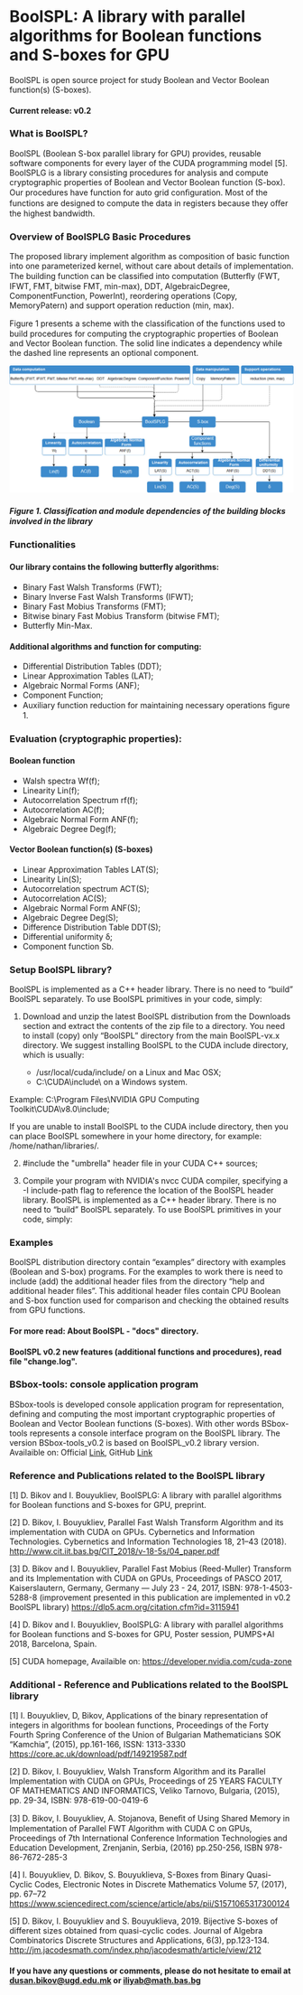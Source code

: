 # BoolSPL: A library with parallel algorithms for Boolean functions and S-boxes for GPU

BoolSPL is open source project for study Boolean and Vector Boolean function(s) (S-boxes). 

#### Current release: v0.2

### What is BoolSPL?
BoolSPL (Boolean S-box parallel library for GPU) provides, reusable software components for every layer of the CUDA programming model [5]. BoolSPLG is a library consisting procedures for analysis and compute cryptographic properties of Boolean and Vector Boolean function (S-box). Our procedures have function for auto grid conﬁguration. Most of the functions are designed to compute the data in registers because they oﬀer the highest bandwidth. 

### Overview of BoolSPLG Basic Procedures 
 The proposed library implement algorithm as composition of basic function into one parameterized kernel, without care about details of implementation. The building function can be classiﬁed into computation (Butterﬂy (FWT, IFWT, FMT, bitwise FMT, min-max), DDT, AlgebraicDegree, ComponentFunction, PowerInt), reordering operations (Copy, MemoryPatern) and support operation reduction (min, max).

Figure 1 presents a scheme with the classiﬁcation of the functions used to build procedures for computing the cryptographic properties of Boolean and Vector Boolean function. The solid line indicates a dependency while the dashed line represents an optional component.

![header image](https://github.com/BoolSPL/BoolSPL-CUDA-Library/blob/master/DiagramBoolSPL.jpg)

##### Figure 1. Classiﬁcation and module dependencies of the building blocks involved in the library

### Functionalities

#### Our library contains the following butterﬂy algorithms: 
- Binary Fast Walsh Transforms (FWT);
- Binary Inverse Fast Walsh Transforms (IFWT);
- Binary Fast Mobius Transforms (FMT);
- Bitwise binary Fast Mobius Transform (bitwise FMT);
- Butterfly Min-Max. 
#### Additional algorithms and function for computing:
- Differential Distribution Tables (DDT);
- Linear Approximation Tables (LAT); 
- Algebraic Normal Forms (ANF);
- Component Function; 
- Auxiliary function reduction for maintaining necessary operations ﬁgure 1.

### Evaluation (cryptographic properties): 
#### Boolean function
- Walsh spectra Wf(f);
- Linearity Lin(f);
- Autocorrelation Spectrum rf(f);
- Autocorrelation AC(f);
- Algebraic Normal Form ANF(f);
- Algebraic Degree Deg(f);


#### Vector Boolean function(s) (S-boxes)
- Linear Approximation Tables LAT(S);
- Linearity Lin(S);
- Autocorrelation spectrum ACT(S);
- Autocorrelation AC(S);
- Algebraic Normal Form ANF(S); 
- Algebraic Degree Deg(S);
- Difference Distribution Table DDT(S);
- Differential uniformity δ;
- Component function Sb. 

### Setup BoolSPL library?

BoolSPL is implemented as a C++ header library. There is no need to “build” BoolSPL separately. To use BoolSPL primitives in your code, simply:

1. Download and unzip the latest BoolSPL distribution from the Downloads section and extract the contents of the zip file to a directory. You need to install (copy) only “BoolSPL” directory from the main BoolSPL-vx.x directory. We suggest installing BoolSPL to the CUDA include directory, which is usually:

   - /usr/local/cuda/include/ on a Linux and Mac OSX;
   - C:\CUDA\include\ on a Windows system.

Example: C:\Program Files\NVIDIA GPU Computing Toolkit\CUDA\v8.0\include\;

If you are unable to install BoolSPL to the CUDA include directory, then you can place BoolSPL somewhere in your home directory, for example: /home/nathan/libraries/.

2. #include the "umbrella" header file in your CUDA C++ sources;

3. Compile your program with NVIDIA's nvcc CUDA compiler, specifying a -I include-path flag to reference the location of the BoolSPL header library. 
BoolSPL is implemented as a C++ header library. There is no need to “build” BoolSPL separately. To use BoolSPL primitives in your code, simply:

### Examples

BoolSPL distribution directory contain “examples” directory with examples (Boolean and S-box) programs. For the examples to work there is need to include (add) the additional header files from the directory “help and additional header files”. This additional header files contain CPU Boolean and S-box function used for comparison and checking the obtained results from GPU functions.

#### For more read: About BoolSPL - "docs" directory.

#### BoolSPL v0.2 new features (additional functions and procedures), read file "change.log".

### BSbox-tools: console application program

BSbox-tools is developed console application program for representation, defining and computing the most important cryptographic properties of Boolean and Vector Boolean functions (S-boxes). With other words BSbox-tools represents a console interface program on the BoolSPL library. The version BSbox-tools_v0.2 is based on BoolSPL_v0.2 library version. Availaible on: Official <a href="http://www.moi.math.bas.bg/moiuser/~data/Results/Crypto/BSbox-tools.html">Link</a>, GitHub <a href="https://github.com/BoolSPL/BSbox-tools">Link</a>

### Reference and Publications related to the BoolSPL library

[1] D. Bikov and I. Bouyukliev, BoolSPLG: A library with parallel algorithms for Boolean functions and S-boxes for GPU, preprint.

[2] D. Bikov, I. Bouyukliev, Parallel Fast Walsh Transform Algorithm and its implementation with CUDA on GPUs. Cybernetics and Information Technologies. Cybernetics and Information Technologies 18, 21–43 (2018). http://www.cit.iit.bas.bg/CIT_2018/v-18-5s/04_paper.pdf

[3] D. Bikov and I. Bouyukliev, Parallel Fast Mobius (Reed-Muller) Transform and its Implementation with CUDA on GPUs, Proceedings of PASCO 2017, Kaiserslautern, Germany, Germany — July 23 - 24, 2017, ISBN: 978-1-4503-5288-8 (improvement presented in this publication are implemented in v0.2 BoolSPL library) https://dlp5.acm.org/citation.cfm?id=3115941

[4] D. Bikov and I. Bouyukliev, BoolSPLG: A library with parallel algorithms for Boolean functions and S-boxes for GPU, Poster session, PUMPS+AI 2018, Barcelona, Spain.

[5] CUDA homepage, Availaible on: https://developer.nvidia.com/cuda-zone

### Additional - Reference and Publications related to the BoolSPL library

[1] I. Bouyukliev, D, Bikov, Applications of the binary representation of integers in algorithms for boolean functions, Proceedings of the Forty Fourth Spring Conference of the Union of Bulgarian Mathematicians SOK “Kamchia”, (2015), pp.161-166, ISSN: 1313-3330 https://core.ac.uk/download/pdf/149219587.pdf

[2] D. Bikov, I. Bouyukliev, Walsh Transform Algorithm and its Parallel Implementation with CUDA on GPUs, Proceedings of 25 YEARS FACULTY OF MATHEMATICS AND INFORMATICS, Veliko Tarnovo, Bulgaria, (2015), pp. 29-34, ISBN: 978-619-00-0419-6

[3] D. Bikov, I. Bouyukliev, A. Stojanova, Beneﬁt of Using Shared Memory in Implementation of Parallel FWT Algorithm with CUDA C on GPUs, Proceedings of 7th International Conference Information Technologies and Education Development, Zrenjanin, Serbia, (2016) pp.250-256, ISBN 978-86-7672-285-3

[4] I. Bouyukliev, D. Bikov, S. Bouyuklieva, S-Boxes from Binary Quasi-Cyclic Codes, Electronic Notes in Discrete Mathematics Volume 57, (2017), pp. 67–72 https://www.sciencedirect.com/science/article/abs/pii/S1571065317300124

[5] D. Bikov, I. Bouyukliev and S. Bouyuklieva, 2019. Bijective S-boxes of different sizes obtained from quasi-cyclic codes. Journal of Algebra Combinatorics Discrete Structures and Applications, 6(3), pp.123-134. http://jm.jacodesmath.com/index.php/jacodesmath/article/view/212

#### If you have any questions or comments, please do not hesitate to email at dusan.bikov@ugd.edu.mk or iliyab@math.bas.bg
